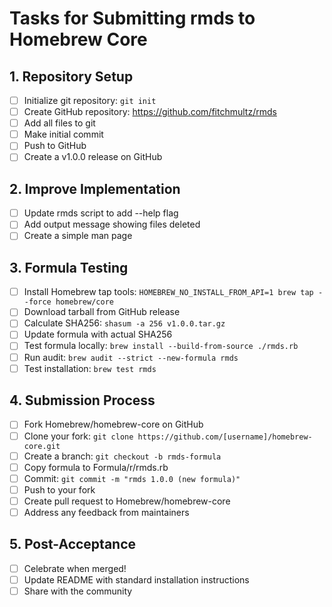 # Tasks for Submitting rmds to Homebrew Core

## 1. Repository Setup
- [ ] Initialize git repository: `git init`
- [ ] Create GitHub repository: https://github.com/fitchmultz/rmds
- [ ] Add all files to git
- [ ] Make initial commit
- [ ] Push to GitHub
- [ ] Create a v1.0.0 release on GitHub

## 2. Improve Implementation
- [ ] Update rmds script to add --help flag
- [ ] Add output message showing files deleted
- [ ] Create a simple man page

## 3. Formula Testing
- [ ] Install Homebrew tap tools: `HOMEBREW_NO_INSTALL_FROM_API=1 brew tap --force homebrew/core`
- [ ] Download tarball from GitHub release
- [ ] Calculate SHA256: `shasum -a 256 v1.0.0.tar.gz`
- [ ] Update formula with actual SHA256
- [ ] Test formula locally: `brew install --build-from-source ./rmds.rb`
- [ ] Run audit: `brew audit --strict --new-formula rmds`
- [ ] Test installation: `brew test rmds`

## 4. Submission Process
- [ ] Fork Homebrew/homebrew-core on GitHub
- [ ] Clone your fork: `git clone https://github.com/[username]/homebrew-core.git`
- [ ] Create a branch: `git checkout -b rmds-formula`
- [ ] Copy formula to Formula/r/rmds.rb
- [ ] Commit: `git commit -m "rmds 1.0.0 (new formula)"`
- [ ] Push to your fork
- [ ] Create pull request to Homebrew/homebrew-core
- [ ] Address any feedback from maintainers

## 5. Post-Acceptance
- [ ] Celebrate when merged!
- [ ] Update README with standard installation instructions
- [ ] Share with the community
